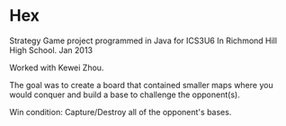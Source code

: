 # Hex
Strategy Game project programmed in Java for ICS3U6 In Richmond Hill High School. Jan 2013

Worked with Kewei Zhou.

The goal was to create a board that contained smaller maps where you would conquer and build a base to challenge the opponent(s).

Win condition: Capture/Destroy all of the opponent's bases.

